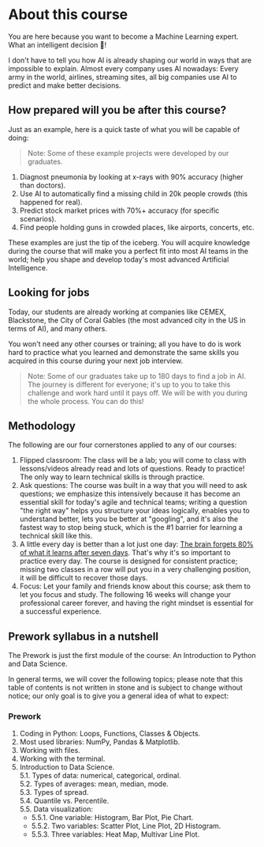 # About this course

You are here because you want to become a Machine Learning expert. What an intelligent decision 🤯!

I don't have to tell you how AI is already shaping our world in ways that are impossible to explain. Almost every company uses AI nowadays: Every army in the world, airlines, streaming sites, all big companies use AI to predict and make better decisions.

## How prepared will you be after this course?

Just as an example, here is a quick taste of what you will be capable of doing:

> Note: Some of these example projects were developed by our graduates.

1. Diagnost pneumonia by looking at x-rays with 90% accuracy (higher than doctors).
2. Use AI to automatically find a missing child in 20k people crowds (this happened for real).
3. Predict stock market prices with 70%+ accuracy (for specific scenarios).
4. Find people holding guns in crowded places, like airports, concerts, etc.

These examples are just the tip of the iceberg. You will acquire knowledge during the course that will make you a perfect fit into most AI teams in the world; help you shape and develop today's most advanced Artificial Intelligence.

## Looking for jobs

Today, our students are already working at companies like CEMEX, Blackstone, the City of Coral Gables (the most advanced city in the US in terms of AI), and many others.

You won't need any other courses or training; all you have to do is work hard to practice what you learned and demonstrate the same skills you acquired in this course during your next job interview.

> Note: Some of our graduates take up to 180 days to find a job in AI. The journey is different for everyone; it's up to you to take this challenge and work hard until it pays off. We will be with you during the whole process. You can do this!

## Methodology

The following are our four cornerstones applied to any of our courses:

1. Flipped classroom: The class will be a lab; you will come to class with lessons/videos already read and lots of questions. Ready to practice! The only way to learn technical skills is through practice.
2. Ask questions: The course was built in a way that you will need to ask questions; we emphasize this intensively because it has become an essential skill for today's agile and technical teams; writing a question "the right way" helps you structure your ideas logically, enables you to understand better, lets you be better at "googling", and it's also the fastest way to stop being stuck, which is the #1 barrier for learning a technical skill like this.
3. A little every day is better than a lot just one day: [The brain forgets 80% of what it learns after seven days](https://www.mindtools.com/pages/article/forgetting-curve.htm). That's why it's so important to practice every day. The course is designed for consistent practice; missing two classes in a row will put you in a very challenging position, it will be difficult to recover those days.
4. Focus: Let your family and friends know about this course; ask them to let you focus and study. The following 16 weeks will change your professional career forever, and having the right mindset is essential for a successful experience.

## Prework syllabus in a nutshell

The Prework is just the first module of the course: An Introduction to Python and Data Science.

In general terms, we will cover the following topics; please note that this table of contents is not written in stone and is subject to change without notice; our only goal is to give you a general idea of what to expect:

### Prework

1. Coding in Python: Loops, Functions, Classes & Objects.  
2. Most used libraries: NumPy, Pandas & Matplotlib.  
3. Working with files.  
4. Working with the terminal.  
5. Introduction to Data Science.  
    5.1. Types of data: numerical, categorical, ordinal.  
    5.2. Types of averages: mean, median, mode.  
    5.3. Types of spread.   
    5.4. Quantile vs. Percentile.  
    5.5. Data visualization:   
      + 5.5.1. One variable: Histogram, Bar Plot, Pie Chart.
      + 5.5.2. Two variables: Scatter Plot, Line Plot, 2D Histogram.  
      + 5.5.3. Three variables: Heat Map, Multivar Line Plot.  
